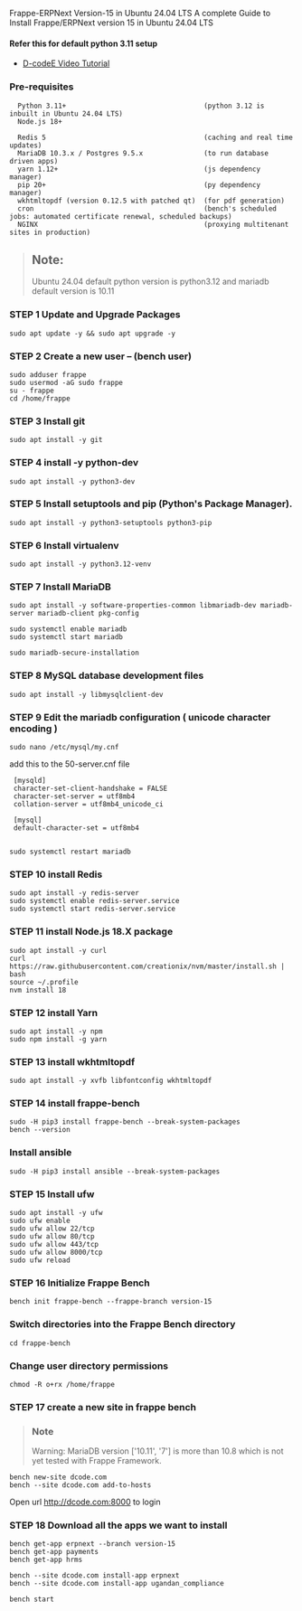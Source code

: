 Frappe-ERPNext Version-15 in Ubuntu 24.04 LTS
A complete Guide to Install Frappe/ERPNext version 15  in Ubuntu 24.04 LTS


#### Refer this for default python 3.11 setup

- [D-codeE Video Tutorial](https://youtu.be/zU41gq7nji4)

### Pre-requisites 

      Python 3.11+                                  (python 3.12 is inbuilt in Ubuntu 24.04 LTS)
      Node.js 18+
      
      Redis 5                                       (caching and real time updates)
      MariaDB 10.3.x / Postgres 9.5.x               (to run database driven apps)
      yarn 1.12+                                    (js dependency manager)
      pip 20+                                       (py dependency manager)
      wkhtmltopdf (version 0.12.5 with patched qt)  (for pdf generation)
      cron                                          (bench's scheduled jobs: automated certificate renewal, scheduled backups)
      NGINX                                         (proxying multitenant sites in production)


> ## Note:
> Ubuntu 24.04 default python version is python3.12 and mariadb default version is 10.11

### STEP 1 Update and Upgrade Packages
    sudo apt update -y && sudo apt upgrade -y

### STEP 2 Create a new user – (bench user)
    sudo adduser frappe
    sudo usermod -aG sudo frappe
    su - frappe
    cd /home/frappe
    
### STEP 3 Install git
    sudo apt install -y git

### STEP 4 install -y python-dev 
    sudo apt install -y python3-dev

### STEP 5 Install setuptools and pip (Python's Package Manager).
    sudo apt install -y python3-setuptools python3-pip 

### STEP 6 Install virtualenv
    sudo apt install -y python3.12-venv
    
### STEP 7 Install MariaDB
    sudo apt install -y software-properties-common libmariadb-dev mariadb-server mariadb-client pkg-config
    
    sudo systemctl enable mariadb
    sudo systemctl start mariadb
    
    sudo mariadb-secure-installation
    
### STEP 8  MySQL database development files
    sudo apt install -y libmysqlclient-dev

### STEP 9 Edit the mariadb configuration ( unicode character encoding )
    sudo nano /etc/mysql/my.cnf


add this to the 50-server.cnf file
    
     [mysqld]
     character-set-client-handshake = FALSE
     character-set-server = utf8mb4
     collation-server = utf8mb4_unicode_ci

     [mysql]
     default-character-set = utf8mb4


    sudo systemctl restart mariadb

### STEP 10 install Redis
    sudo apt install -y redis-server
    sudo systemctl enable redis-server.service
    sudo systemctl start redis-server.service

### STEP 11 install Node.js 18.X package
    sudo apt install -y curl 
    curl https://raw.githubusercontent.com/creationix/nvm/master/install.sh | bash
    source ~/.profile
    nvm install 18 

### STEP 12  install Yarn
    sudo apt install -y npm
    sudo npm install -g yarn

### STEP 13 install wkhtmltopdf
    sudo apt install -y xvfb libfontconfig wkhtmltopdf
    
### STEP 14 install frappe-bench
    sudo -H pip3 install frappe-bench --break-system-packages
    bench --version 

### Install ansible
    sudo -H pip3 install ansible --break-system-packages

### STEP 15 Install ufw 
    sudo apt install -y ufw
    sudo ufw enable
    sudo ufw allow 22/tcp
    sudo ufw allow 80/tcp
    sudo ufw allow 443/tcp
    sudo ufw allow 8000/tcp
    sudo ufw reload
    
### STEP 16 Initialize Frappe Bench 
    bench init frappe-bench --frappe-branch version-15

### Switch directories into the Frappe Bench directory
    cd frappe-bench

### Change user directory permissions
    chmod -R o+rx /home/frappe
     
### STEP 17 create a new site in frappe bench 

>### Note 
>Warning: MariaDB version ['10.11', '7'] is more than 10.8 which is not yet tested with Frappe Framework.
    
    bench new-site dcode.com
    bench --site dcode.com add-to-hosts

Open url http://dcode.com:8000 to login 


### STEP 18 Download all the apps we want to install
    bench get-app erpnext --branch version-15
    bench get-app payments
    bench get-app hrms
    
    bench --site dcode.com install-app erpnext
    bench --site dcode.com install-app ugandan_compliance
    
    bench start

    
